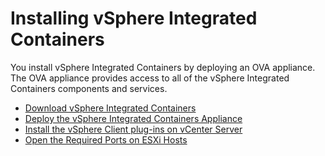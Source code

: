 # Installing vSphere Integrated Containers #

You install vSphere Integrated Containers by deploying an OVA appliance. The OVA appliance provides access to all of the vSphere Integrated Containers components and services.

- [Download vSphere Integrated Containers](download_vic.md)
- [Deploy the vSphere Integrated Containers Appliance](deploy_vic_appliance.md)
- [Install the vSphere Client plug-ins on vCenter Server](install_vic_plugin.md)
- [Open the Required Ports on ESXi Hosts](open_ports_on_hosts.html)
